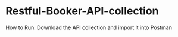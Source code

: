 # Restful-Booker-API-collection

How to Run:
Download the API collection and import it into Postman

